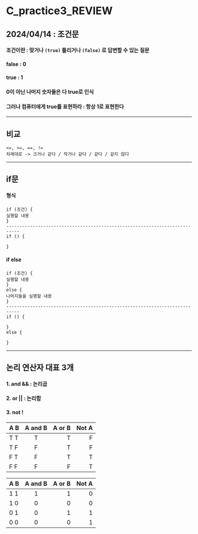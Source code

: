 # C_practice3_REVIEW
## 2024/04/14 : 조건문
#### 조건이란 : 맞거나 ```(true)``` 틀리거나 ```(false)``` 로 답변할 수 있는 질문
#### false : 0
#### true : 1
#### 0이 아닌 나머지 숫자들은 다 true로 인식
#### 그러나 컴퓨터에게 true를 표현하라 : 항상 1로 표현한다
----
## 비교
    <=, >=, ==, !=
    차례대로 -> 크거나 같다 / 작거나 같다 / 같다 / 같지 않다
----
## if문
#### 형식
    if (조건) {
    실행할 내용
    }
    ---------------------------------------------------------------------------
    if () {

    }
#### if else
    if (조건) {
    실행할 내용
    }
    else {
    나머지들을 실행할 내용
    }
    ---------------------------------------------------------------------------
    if () {

    }
    else {

    }
----
## 논리 연산자 대표 3개
#### 1. and && : 논리곱
#### 2. or || : 논리합
#### 3. not !

| A B | A and B | A or B | Not A |
|:----------|:----------:|----------:|----------:|
| T T | T | T | F |
| T F | F | T | F |
| F T | F | T | T |
| F F | F | F | T |

| A B | A and B | A or B | Not A |
|:----------|:----------:|----------:|----------:|
| 1 1 | 1 | 1 | 0 |
| 1 0 | 0 | 0 | 0 |
| 0 1 | 0 | 1 | 1 |
| 0 0 | 0 | 0 | 1 |
